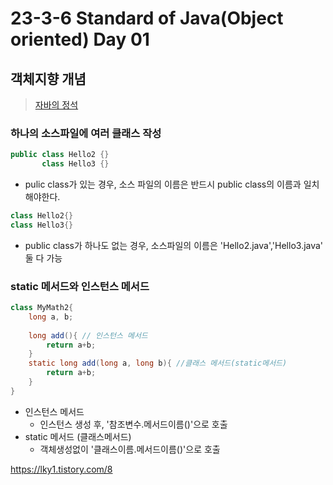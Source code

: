 # 23-3-6 Standard of Java(Object oriented)  Day 01

## 객체지향 개념

> [자바의 정석](https://www.youtube.com/watch?v=M_4a4tUCSPU&list=PLW2UjW795-f6xWA2_MUhEVgPauhGl3xIp&index=169)

### 하나의 소스파일에 여러 클래스 작성

```java
public class Hello2 {}
	   class Hello3 {}
```

- pulic class가 있는 경우, 소스 파일의 이름은 반드시 public class의 이름과 일치해야한다.

```java
class Hello2{}
class Hello3{}
```

- public class가 하나도 없는 경우, 소스파일의 이름은 'Hello2.java','Hello3.java' 둘 다 가능

### static 메서드와 인스턴스 메서드

```java
class MyMath2{
    long a, b;
    
    long add(){ // 인스턴스 메서드
        return a+b;
    }
    static long add(long a, long b){ //클래스 메서드(static메서드)
    	return a+b;
    }
}
```

- 인스턴스 메서드
  - 인스턴스 생성 후, '참조변수.메서드이름()'으로 호출
- static 메서드 (클래스메서드)
  - 객체생성없이 '클래스이름.메서드이름()'으로 호출

https://lky1.tistory.com/8
